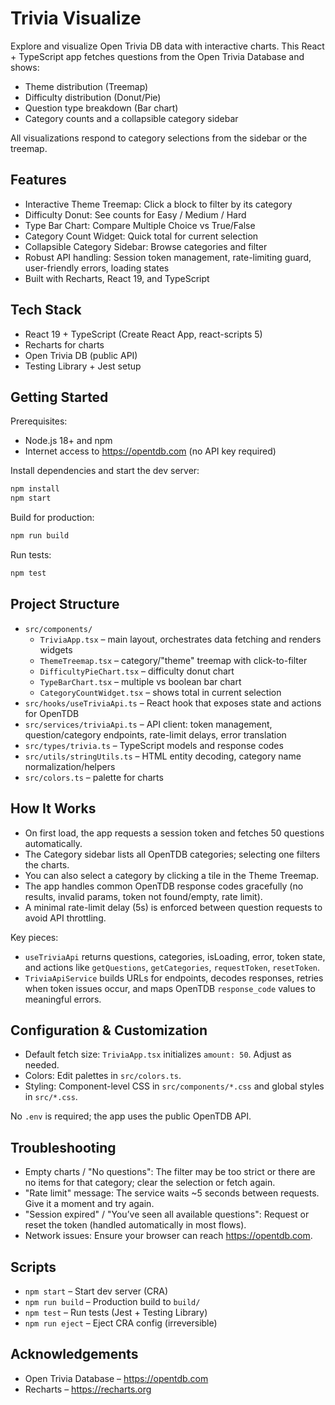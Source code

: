 # Trivia Visualize

Explore and visualize Open Trivia DB data with interactive charts. This React + TypeScript app fetches questions from the Open Trivia Database and shows:

- Theme distribution (Treemap)
- Difficulty distribution (Donut/Pie)
- Question type breakdown (Bar chart)
- Category counts and a collapsible category sidebar

All visualizations respond to category selections from the sidebar or the treemap.


## Features

- Interactive Theme Treemap: Click a block to filter by its category
- Difficulty Donut: See counts for Easy / Medium / Hard
- Type Bar Chart: Compare Multiple Choice vs True/False
- Category Count Widget: Quick total for current selection
- Collapsible Category Sidebar: Browse categories and filter
- Robust API handling: Session token management, rate-limiting guard, user-friendly errors, loading states
- Built with Recharts, React 19, and TypeScript


## Tech Stack

- React 19 + TypeScript (Create React App, react-scripts 5)
- Recharts for charts
- Open Trivia DB (public API)
- Testing Library + Jest setup


## Getting Started

Prerequisites:
- Node.js 18+ and npm
- Internet access to https://opentdb.com (no API key required)

Install dependencies and start the dev server:

```cmd
npm install
npm start
```

Build for production:

```cmd
npm run build
```

Run tests:

```cmd
npm test
```


## Project Structure

- `src/components/`
  - `TriviaApp.tsx` – main layout, orchestrates data fetching and renders widgets
  - `ThemeTreemap.tsx` – category/"theme" treemap with click-to-filter
  - `DifficultyPieChart.tsx` – difficulty donut chart
  - `TypeBarChart.tsx` – multiple vs boolean bar chart
  - `CategoryCountWidget.tsx` – shows total in current selection
- `src/hooks/useTriviaApi.ts` – React hook that exposes state and actions for OpenTDB
- `src/services/triviaApi.ts` – API client: token management, question/category endpoints, rate-limit delays, error translation
- `src/types/trivia.ts` – TypeScript models and response codes
- `src/utils/stringUtils.ts` – HTML entity decoding, category name normalization/helpers
- `src/colors.ts` – palette for charts


## How It Works

- On first load, the app requests a session token and fetches 50 questions automatically.
- The Category sidebar lists all OpenTDB categories; selecting one filters the charts.
- You can also select a category by clicking a tile in the Theme Treemap.
- The app handles common OpenTDB response codes gracefully (no results, invalid params, token not found/empty, rate limit).
- A minimal rate-limit delay (5s) is enforced between question requests to avoid API throttling.

Key pieces:
- `useTriviaApi` returns questions, categories, isLoading, error, token state, and actions like `getQuestions`, `getCategories`, `requestToken`, `resetToken`.
- `TriviaApiService` builds URLs for endpoints, decodes responses, retries when token issues occur, and maps OpenTDB `response_code` values to meaningful errors.


## Configuration & Customization

- Default fetch size: `TriviaApp.tsx` initializes `amount: 50`. Adjust as needed.
- Colors: Edit palettes in `src/colors.ts`.
- Styling: Component-level CSS in `src/components/*.css` and global styles in `src/*.css`.

No `.env` is required; the app uses the public OpenTDB API.


## Troubleshooting

- Empty charts / "No questions": The filter may be too strict or there are no items for that category; clear the selection or fetch again.
- "Rate limit" message: The service waits ~5 seconds between requests. Give it a moment and try again.
- "Session expired" / "You’ve seen all available questions": Request or reset the token (handled automatically in most flows).
- Network issues: Ensure your browser can reach https://opentdb.com.


## Scripts

- `npm start` – Start dev server (CRA)
- `npm run build` – Production build to `build/`
- `npm test` – Run tests (Jest + Testing Library)
- `npm run eject` – Eject CRA config (irreversible)


## Acknowledgements

- Open Trivia Database – https://opentdb.com
- Recharts – https://recharts.org

